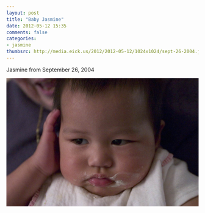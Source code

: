```yaml
---
layout: post
title: "Baby Jasmine"
date: 2012-05-12 15:35
comments: false
categories: 
- jasmine
thumbsrc: http://media.eick.us/2012/2012-05-12/1024x1024/sept-26-2004.jpg
---
```

Jasmine from September 26, 2004



![Jasmine as a baby](/assets/images/2012/2012-05-12/sept-26-2004.jpg)

